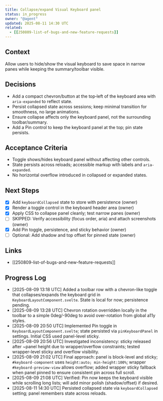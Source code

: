 ```yaml
---
title: Collapse/expand Visual Keyboard panel
status: in_progress
owner: "@agent"
updated: 2025-08-11 14:30 UTC
related:
  - [[250809-list-of-bugs-and-new-feature-requests]]
---
```


## Context
Allow users to hide/show the visual keyboard to save space in narrow panes while keeping the summary/toolbar visible.

## Decisions
- Add a compact chevron/button at the top‑left of the keyboard area with `aria-expanded` to reflect state.
- Persist collapsed state across sessions; keep minimal transition for smoothness, no large animations.
- Ensure collapse affects only the keyboard panel, not the surrounding toolbar/summary.
- Add a Pin control to keep the keyboard panel at the top; pin state persists.

## Acceptance Criteria
- Toggle shows/hides keyboard panel without affecting other controls.
- State persists across reloads; accessible markup with labels and `aria-expanded`.
- No horizontal overflow introduced in collapsed or expanded states.

## Next Steps
- [x] Add `keyboardCollapsed` state to store with persistence (owner)
- [x] Render a toggle control in the keyboard header area (owner)
- [x] Apply CSS to collapse panel cleanly; test narrow panes (owner)
- [ ] SKIPPED: Verify accessibility (focus order, aria) and attach screenshots (owner)
 - [x] Add Pin toggle, persistence, and sticky behavior (owner)
 - [ ] Optional: Add shadow and top offset for pinned state (owner)

## Links
- [[250809-list-of-bugs-and-new-feature-requests]]

## Progress Log
- [2025-08-09 13:18 UTC] Added a toolbar row with a chevron-like toggle that collapses/expands the keyboard grid in `KeyboardLayoutComponent.svelte`. State is local for now; persistence pending.
- [2025-08-09 13:28 UTC] Chevron rotation overridden locally in the toolbar to a simple 0deg/-90deg to avoid over-rotation from global a11y styles.
 - [2025-08-09 20:50 UTC] Implemented Pin toggle in `KeyboardLayoutComponent.svelte`; state persisted via `pinKeyboardPanel` in settings. Initial CSS used panel-level sticky.
 - [2025-08-09 20:56 UTC] Investigated inconsistency: sticky released after ~panel height due to wrapper/overflow constraints; tested wrapper-level sticky and overflow visibility.
 - [2025-08-09 21:02 UTC] Final approach: panel is block-level and sticky; `#keyboard-component` uses `height:auto; min-height:100%`; wrapper `#keyboard-preview-view` allows overflow; added wrapper sticky fallback when panel pinned to ensure consistent pin across full scroll.
 - [2025-08-09 21:08 UTC] Verified: Pin now keeps the keyboard visible while scrolling long lists; will add minor polish (shadow/offset) if desired.
- [2025-08-11 14:30 UTC] Persisted collapsed state via `keyboardCollapsed` setting; panel remembers state across reloads.
